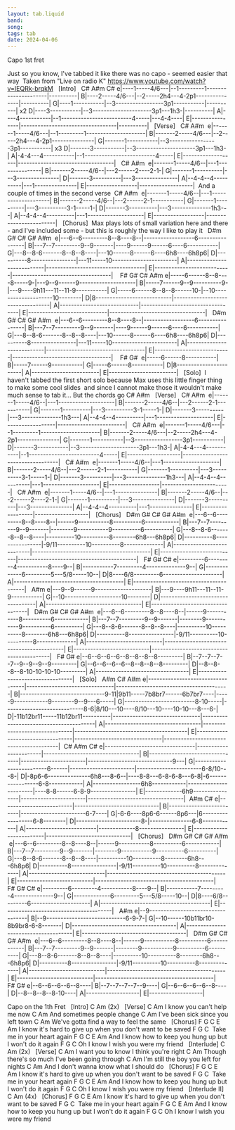 ```yaml
---
layout: tab.liquid
band:
song:
tags: tab
date: 2024-04-06
---
```


Capo 1st fret

Just so you know, I've tabbed it like there was no capo - seemed easier that way  Taken from "Live on radio K" https://www.youtube.com/watch?v=IEQRk-brqkM   [Intro]        C#            A#m                                  C# e|----1-----4/6---|--1---------1---------------------|----------| B|----2-----4/6---|--2-----2h4---4-2p1---------------|----------| G|----1-----------|--3-----------------3p1-----------|----------| x2 D|----3-----------|--3---------------------3p1---1h3-|----------| A|----4-----------|--1-------------------------4-----|---4-4----| E|----------------|----------------------------------|----------|   [Verse]     C#                  A#m                                e|-------1-----4/6---|--1---------1---------------------| B|-------2-----4/6---|--2-----2h4---4-2p1---------------| G|-------1-----------|--3-----------------3p1-----------| x3 D|-------3-----------|--3---------------------3p1---1h3-| A|-4-4---4-----------|--1-------------------------4-----| E|-------------------|----------------------------------|           C#            A#m                                  e|-------1-----4/6--|---1---------------| B|-------2-----4/6--|---2------2----2-1-| G|-------1----------|---3---------------| D|-------3----------|---3---------------| A|--4-4--4----------|---1---------------| E|------------------|-------------------|  And a couple of times in the second verse       C#            A#m                                  e|-------1-----4/6--|---1--------------------| B|-------2-----4/6--|---2------2-1-----------| G|-------1----------|---3----------3-1-----1-| D|-------3----------|---3--------------1h3---| A|--4-4--4----------|---1--------------------| E|------------------|------------------------|   [Chorus]  Max plays lots of small variation here and there - and I've included some - but this is roughly the way I like to play it      D#m           G#             C#     G#     A#m                 e|---6--6---------8--8----8--|------------------6----------------| B|---7--7---------9--9-------|----9------9------6----6-----------| G|---8--8-6-------8--8--8----|---10------8------6----6h8----6h8p6| D|----------8----------------|---11-----10-----------------------| A|---------------------------|-----------------------------------| E|---------------------------|-----------------------------------|     F#          G#            C#         A#m e|-----6------8--8----8-----9-|---9--9------9--------------------| B|-----7------9--9----------9-|---9----9h11---11--11-9-----------| G|-----6------8--8--8------10-|--10--------------------10--------| D|8---------------------------|----------------------------------| A|----------------------------|----------------------------------| E|----------------------------|----------------------------------|      D#m           G#             C#     G#     A#m                 e|---6--6---------8--8----8--|------------------6----------------| B|---7--7---------9--9-------|----9------9------6----6-----------| G|---8--8-6-------8--8--8----|---10------8------6----6h8----6h8p6| D|----------8----------------|---11-----10-----------------------| A|---------------------------|-----------------------------------| E|---------------------------|-----------------------------------|      F#          G#            e|-----6------8-----------| B|-----7------9-----------| G|-----6------8-----------| D|8-----------------------| A|------------------------| E|------------------------|   [Solo]  I haven't tabbed the first short solo because Max uses this little finger thing to make some cool slides  and since I cannot make those it wouldn't make much sense to tab it... But the chords go C# A#m   [Verse]        C#            A#m                                  e|-------1-----4/6--|---1--------------------| B|-------2-----4/6--|---2------2-1-----------| G|-------1----------|---3----------3-1-----1-| D|-------3----------|---3--------------1h3---| A|--4-4--4----------|---1--------------------| E|------------------|------------------------|     C#                  A#m                                e|-------1-----4/6---|--1---------1---------------------| B|-------2-----4/6---|--2-----2h4---4-2p1---------------| G|-------1-----------|--3-----------------3p1-----------| D|-------3-----------|--3---------------------3p1---1h3-| A|-4-4---4-----------|--1-------------------------4-----| E|-------------------|----------------------------------|        C#               A#m                                  e|-------1-----4/6--|---1--------------------| B|-------2-----4/6--|---2------2-1-----------| G|-------1----------|---3----------3-1-----1-| D|-------3----------|---3--------------1h3---| A|--4-4--4----------|---1--------------------| E|------------------|------------------------|           C#            A#m                                  e|-------1-----4/6--|---1---------------| B|-------2-----4/6--|---2------2----2-1-| G|-------1----------|---3---------------| D|-------3----------|---3---------------| A|--4-4--4----------|---1---------------| E|------------------|-------------------|   [Chorus]      D#m           G#             C#          G#          A#m                 e|---6--6---------8--8----8--|------9-----------8----------6------------| B|---7--7---------9--9-------|--------9-----------9----------6----------| G|---8--8-6-------8--8--8----|----------10----------8--------6h8---6h8p6| D|----------8----------------|-9/11----------10----------8--------------| A|---------------------------|------------------------------------------| E|---------------------------|------------------------------------------|    F#              G#                 C# e|---------6---------4-----------8----9--| B|-----------7---------4--------------9--| G|-------------6---------5---5/8-----10--| D|8----6/8---------6---------------------| A|---------------------------------------| E|---------------------------------------|     A#m e|---9--9------9--------------------| B|---9----9h11---11--11-9-----------| G|--10--------------------10--------| D|----------------------------------| A|----------------------------------| E|----------------------------------|      D#m           G#             C#          G#          A#m                 e|---6--6---------8--8----8--|------9-----------8----------6------------| B|---7--7---------9--9-------|--------9-----------9----------6----------| G|---8--8-6-------8--8--8----|----------10----------8--------6h8---6h8p6| D|----------8----------------|-9/11----------10----------8--------------| A|---------------------------|------------------------------------------| E|---------------------------|------------------------------------------|      F#          G# e|--6--6--6--6--8--8--8--8---------| B|--7--7--7--7--9--9--9--9---------| G|--6--6--6--6--8--8--8--8---------| D|--8--8--8--8-10-10-10-10---------| A|---------------------------------| E|---------------------------------|   [Solo]     A#m                               C#                              A#m e|----------------------------------|-------------------------------|----------------------------------------| B|------------------------------9-11|9b11-----7b8br7------6b7br7----|-----9------------9--------9--9---6-----| G|-------------------------8-10-----|----------------------------8-6|8/10---10----8/10---10----10-10---8---6-| D|-11b12br11-----11b12br11----------|-------------------------------|----------------------------------------| A|----------------------------------|-------------------------------|----------------------------------------| E|----------------------------------|-------------------------------|----------------------------------------|   C#                                A#m                    C# e|--------------------------------|-----------------------|----------------------------------| B|--------------------------------|-----------------------|------------------------------9---| G|-------------------------6------|-----------------------|-----------------------6-8/10---8-| D|-8p6-6---------------6h8---8-6--|----8-8---6-8-6-8---6-8|-6-----------------6-8------------| A|-----------------6h8------------|-----------------------|----8-8------6-8-9----------------| E|-------------6h9----------------|-----------------------|----------------------------------|   A#m                       C# e|-------------------------|------------------------------| B|-------------------------|-----------------------6-7----| G|-6-6----8p6-6------8p6---|6------------------6-8--------| D|-----------------------8-|---------------6-8------------| A|-------------------------|-------------8----------------| E|-------------------------|------------------------------|   [Chorus]      D#m           G#             C#          G#          A#m                 e|---6--6---------8--8----8--|------9-----------8----------6------------| B|---7--7---------9--9-------|--------9-----------9----------6----------| G|---8--8-6-------8--8--8----|----------10----------8--------6h8---6h8p6| D|----------8----------------|-9/11----------10----------8--------------| A|---------------------------|------------------------------------------| E|---------------------------|------------------------------------------|    F#              G#                 C# e|---------6---------4-----------8----9--| B|-----------7---------4--------------9--| G|-------------6---------5---5/8-----10--| D|8----6/8---------6---------------------| A|---------------------------------------| E|---------------------------------------|      A#m e|--9----------------------------------| B|--9----------------------------6-9-7-| G|--10------10b11br10-8b9br8-6-8-------| D|-------------------------------------| A|-------------------------------------| E|-------------------------------------|      D#m           G#             C#          G#          A#m                 e|---6--6---------8--8----8--|------9-----------8----------6------------| B|---7--7---------9--9-------|--------9-----------9----------6----------| G|---8--8-6-------8--8--8----|----------10----------8--------6h8---6h8p6| D|----------8----------------|-9/11----------10----------8--------------| A|---------------------------|------------------------------------------| E|---------------------------|------------------------------------------|      F#          G# e|--6--6--6--6--8----| B|--7--7--7--7--9----| G|--6--6--6--6--8----| D|--8--8--8--8-10----| A|-------------------| E|-------------------|








Capo on the 1th Fret   [Intro] C Am (2x)   [Verse] C                         Am I know you can't help me now C                      Am And sometimes people change C                              Am I've been sick since you left town C                                   Am We've gotta find a way to feel the same   [Chorus] F         G                        C        E            Am I know it's hard to give up when you don't want to be saved F  G                    C        Take me in your heart again F             G                    C            E      Am And I know how to keep you hung up but I won't do it again F  G                            C Oh I know I wish you were my friend   [Interlude] C Am (2x)   [Verse] C                                    Am I want you to know I think you're right C                                       Am Though there's so much I've been going through C                               Am I'm still the boy you left for nights C                                       Am And I don't wanna know what I should do   [Chorus] F         G                        C        E            Am I know it's hard to give up when you don't want to be saved F  G                    C        Take me in your heart again F             G                    C            E      Am And I know how to keep you hung up but I won't do it again F  G                            C Oh I know I wish you were my friend   [Interlude II] C Am (4x)   [Chorus] F         G                        C        E            Am I know it's hard to give up when you don't want to be saved F  G                    C        Take me in your heart again F             G                    C            E      Am And I know how to keep you hung up but I won't do it again F  G                            C Oh I know I wish you were my friend

